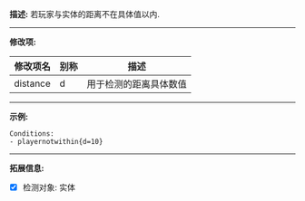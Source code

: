 **描述:** 若玩家与实体的距离不在具体值以内.

---

**修改项:**

| 修改项名  | 别称           | 描述                      |
| --------- | -------------- | ------------------------- |
| distance | d | 用于检测的距离具体数值 |

---

**示例:**

```
Conditions:
- playernotwithin{d=10}
```

---

**拓展信息:**

- [x] 检测对象: 实体
